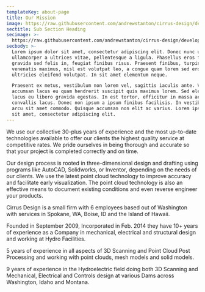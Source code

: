 ```yaml
---
templateKey: about-page
title: Our Mission
image: https://raw.githubusercontent.com/andrewstanton/cirrus-design/develop/static/img/3d-scanning-floor-ceiling.jpg
sectitle: Sub Section Heading
secimage: >-
  https://raw.githubusercontent.com/andrewstanton/cirrus-design/develop/static/img/3d-scanning-floor-ceiling.jpg
secbody: >-
  Lorem ipsum dolor sit amet, consectetur adipiscing elit. Donec nunc urna,
  ullamcorper a ultrices vitae, pellentesque a ligula. Phasellus eros felis,
  gravida sed felis in, feugiat finibus risus. Praesent finibus, turpis vitae
  venenatis maximus, nisl est volutpat leo, a congue quam lorem sed eros. In
  ultricies eleifend volutpat. In sit amet elementum neque. 

  Praesent ex metus, vestibulum non lorem vel, sagittis iaculis ante. Vestibulum
  accumsan lacus eu quam hendrerit suscipit quis maximus lorem. Sed eleifend
  lacus eu libero gravida egestas. In est tortor, efficitur in massa ac, varius
  convallis lacus. Donec non ipsum a ipsum finibus facilisis. In vestibulum vel
  arcu sit amet commodo. Quisque accumsan non elit ac varius. Lorem ipsum dolor
  sit amet, consectetur adipiscing elit.
---
```


We use our collective 30-plus years of experience and the most up-to-date technologies available to offer our clients the highest quality service at competitive rates. We pride ourselves in being thorough and accurate so that your project is completed correctly and on time.

Our design process is rooted in three-dimensional design and drafting using programs like AutoCAD, Solidworks, or Inventor, depending on the needs of our clients. We use the latest point cloud technology to improve accuracy and facilitate early visualization. The point cloud technology is also an effective means to document existing conditions and even reverse engineer your products.

Cirrus Design is a small firm with 6 employees based out of Washington with services in Spokane, WA, Boise, ID and the Island of Hawaii.

Founded in September 2009, Incorporated in Feb. 2014 they have 10+ years of experience as a Company in mechanical, electrical and structural design and working at Hydro Facilities.

5 years of experience in all aspects of 3D Scanning and Point Cloud Post Processing and working with point clouds, mesh models and solid models.

9 years of experience in the Hydroelectric field doing both 3D Scanning and Mechanical, Electrical and Controls design at various Dams across Washington, Idaho and Montana.
